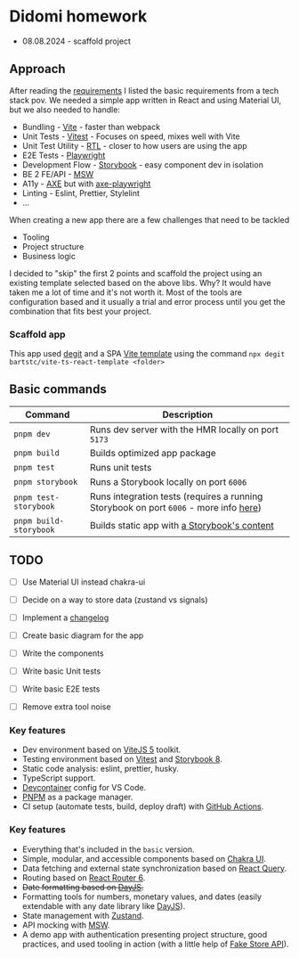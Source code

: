 #  Didomi homework

- 08.08.2024 - scaffold project

## Approach 

After reading the [requirements](https://github.com/didomi/challenges/tree/master/frontend) I listed the basic requirements from a tech stack pov.
We needed a simple app written in React and using Material UI, but we also needed to handle:
- Bundling - [Vite](https://vitejs.dev/) - faster than webpack
- Unit Tests - [Vitest](https://vitest.dev/) - Focuses on speed, mixes well with Vite
- Unit Test Utility - [RTL](https://testing-library.com/) - closer to how users are using the app
- E2E Tests - [Playwright](https://playwright.dev/) 
- Development Flow - [Storybook](https://storybook.js.org/) - easy component dev in isolation
- BE 2 FE/API - [MSW](https://mswjs.io/) 
- A11y - [AXE](https://github.com/dequelabs/axe-core) but with [axe-playwright](https://github.com/abhinaba-ghosh/axe-playwright) 
- Linting - Eslint, Prettier, Stylelint
- ...

When creating a new app there are a few challenges that need to be tackled
- Tooling
- Project structure
- Business logic

I decided to "skip" the first 2 points and scaffold the project using an existing template selected based on the above libs. Why? 
It would have taken me a lot of time and it's not worth it. Most of the tools are configuration based and it usually a trial and error process until you get the combination that fits best your project.


### Scaffold app

This app used [degit](https://github.com/Rich-Harris/degit) and a SPA [Vite template](https://github.com/bartstc/vite-ts-react-template) using the command `npx degit bartstc/vite-ts-react-template <folder>`


## Basic commands

| Command                | Description                                                                                                                                                |
| ---------------------- | ---------------------------------------------------------------------------------------------------------------------------------------------------------- |
| `pnpm dev`             | Runs dev server with the HMR locally on port `5173`                                                                                                        |
| `pnpm build`           | Builds optimized app package                                                                                                                               |
| `pnpm test`            | Runs unit tests                                                                                                                                            |
| `pnpm storybook`       | Runs a Storybook locally on port `6006`                                                                                                                    |
| `pnpm test-storybook`  | Runs integration tests (requires a running Storybook on port `6006` - more info [here](https://storybook.js.org/blog/interaction-testing-with-storybook/)) |
| `pnpm build-storybook` | Builds static app with [a Storybook's content](https://storybook.js.org/docs/react/sharing/publish-storybook)                                              |



## TODO

- [ ] Use Material UI instead chakra-ui
- [ ] Decide on a way to store data (zustand vs signals)
- [ ] Implement a [changelog](https://changelog.md/)
- [ ] Create basic diagram for the app
- [ ] Write the components
- [ ] Write basic Unit tests
- [ ] Write basic E2E tests
- [ ] Remove extra tool noise



### Key features

- Dev environment based on [ViteJS 5](https://vitejs.dev/) toolkit.
- Testing environment based on [Vitest](https://vitest.dev/) and [Storybook 8](https://storybook.js.org/).
- Static code analysis: eslint, prettier, husky.
- TypeScript support.
- [Devcontainer](https://code.visualstudio.com/docs/devcontainers/containers) config for VS Code.
- [PNPM](https://pnpm.io/) as a package manager.
- CI setup (automate tests, build, deploy draft) with [GitHub Actions](https://docs.github.com/en/actions).


### Key features

- Everything that's included in the `basic` version.
- Simple, modular, and accessible components based on [Chakra UI](https://chakra-ui.com/).
- Data fetching and external state synchronization based on [React Query](https://tanstack.com/query/v4/).
- Routing based on [React Router 6](https://reactrouter.com/en/main/start/overview).
- ~~Date formatting based on [DayJS](https://day.js.org/).~~
- Formatting tools for numbers, monetary values, and dates (easily extendable with any date library like [DayJS](https://day.js.org/)).
- State management with [Zustand](https://docs.pmnd.rs/zustand/getting-started/introduction).
- API mocking with [MSW](https://mswjs.io/).
- A demo app with authentication presenting project structure, good practices, and used tooling in action (with a little help of [Fake Store API](https://fakestoreapi.com/docs)).

